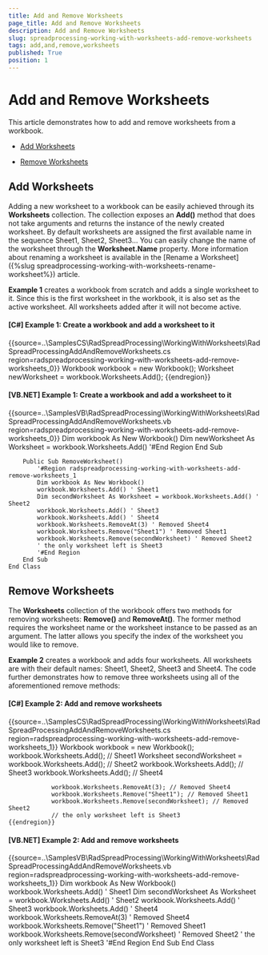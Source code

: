 ```yaml
---
title: Add and Remove Worksheets
page_title: Add and Remove Worksheets
description: Add and Remove Worksheets
slug: spreadprocessing-working-with-worksheets-add-remove-worksheets
tags: add,and,remove,worksheets
published: True
position: 1
---
```


# Add and Remove Worksheets



This article demonstrates how to add and remove worksheets from a workbook.
      

* [Add Worksheets](#add-worksheets)

* [Remove Worksheets](#remove-worksheets)

## Add Worksheets

Adding a new worksheet to a workbook can be easily achieved through its __Worksheets__ collection. The collection exposes an __Add()__ method
          that does not take arguments and returns the instance of the newly created worksheet. By default worksheets are assigned the first available name in the sequence Sheet1, Sheet2, Sheet3… You
          can easily change the name of the worksheet through the __Worksheet.Name__ property. More information about renaming a worksheet is available in the 
          [Rename a Worksheet]({%slug spreadprocessing-working-with-worksheets-rename-worksheet%}) article.
        

__Example 1__ creates a workbook from scratch and adds a single worksheet to it. Since this is the first worksheet in the workbook, it is also set as the active worksheet. All worksheets added after it will not become active.
        

#### __[C#] Example 1: Create a workbook and add a worksheet to it__

{{source=..\SamplesCS\RadSpreadProcessing\WorkingWithWorksheets\RadSpreadProcessingAddAndRemoveWorksheets.cs region=radspreadprocessing-working-with-worksheets-add-remove-worksheets_0}}
	            Workbook workbook = new Workbook();
	            Worksheet newWorksheet = workbook.Worksheets.Add();
	{{endregion}}



#### __[VB.NET] Example 1: Create a workbook and add a worksheet to it__

{{source=..\SamplesVB\RadSpreadProcessing\WorkingWithWorksheets\RadSpreadProcessingAddAndRemoveWorksheets.vb region=radspreadprocessing-working-with-worksheets-add-remove-worksheets_0}}
	        Dim workbook As New Workbook()
	        Dim newWorksheet As Worksheet = workbook.Worksheets.Add()
	        '#End Region
	    End Sub
	
	    Public Sub RemoveWorksheet()
	        '#Region radspreadprocessing-working-with-worksheets-add-remove-worksheets_1
	        Dim workbook As New Workbook()
	        workbook.Worksheets.Add() ' Sheet1
	        Dim secondWorksheet As Worksheet = workbook.Worksheets.Add() ' Sheet2
	        workbook.Worksheets.Add() ' Sheet3
	        workbook.Worksheets.Add() ' Sheet4
	        workbook.Worksheets.RemoveAt(3) ' Removed Sheet4
	        workbook.Worksheets.Remove("Sheet1") ' Removed Sheet1
	        workbook.Worksheets.Remove(secondWorksheet) ' Removed Sheet2
	        ' the only worksheet left is Sheet3
	        '#End Region
	    End Sub
	End Class



## Remove Worksheets

The __Worksheets__ collection of the workbook offers two methods for removing worksheets: __Remove()__ and __RemoveAt()__. The former 
          method requires the worksheet name or the worksheet instance to be passed as an argument. The latter allows you specify the index of the worksheet you would like to remove.
        

__Example 2__ creates a workbook and adds four worksheets. All worksheets are with their default names: Sheet1, Sheet2, Sheet3 and Sheet4. The code further demonstrates how
          to remove three worksheets using all of the aforementioned remove methods:
        

#### __[C#] Example 2: Add and remove worksheets__

{{source=..\SamplesCS\RadSpreadProcessing\WorkingWithWorksheets\RadSpreadProcessingAddAndRemoveWorksheets.cs region=radspreadprocessing-working-with-worksheets-add-remove-worksheets_1}}
	            Workbook workbook = new Workbook();
	            workbook.Worksheets.Add(); // Sheet1
	            Worksheet secondWorksheet = workbook.Worksheets.Add(); // Sheet2
	            workbook.Worksheets.Add(); // Sheet3
	            workbook.Worksheets.Add(); // Sheet4
	
	            workbook.Worksheets.RemoveAt(3); // Removed Sheet4
	            workbook.Worksheets.Remove("Sheet1"); // Removed Sheet1
	            workbook.Worksheets.Remove(secondWorksheet); // Removed Sheet2
	            // the only worksheet left is Sheet3
	{{endregion}}



#### __[VB.NET] Example 2: Add and remove worksheets__

{{source=..\SamplesVB\RadSpreadProcessing\WorkingWithWorksheets\RadSpreadProcessingAddAndRemoveWorksheets.vb region=radspreadprocessing-working-with-worksheets-add-remove-worksheets_1}}
	        Dim workbook As New Workbook()
	        workbook.Worksheets.Add() ' Sheet1
	        Dim secondWorksheet As Worksheet = workbook.Worksheets.Add() ' Sheet2
	        workbook.Worksheets.Add() ' Sheet3
	        workbook.Worksheets.Add() ' Sheet4
	        workbook.Worksheets.RemoveAt(3) ' Removed Sheet4
	        workbook.Worksheets.Remove("Sheet1") ' Removed Sheet1
	        workbook.Worksheets.Remove(secondWorksheet) ' Removed Sheet2
	        ' the only worksheet left is Sheet3
	        '#End Region
	    End Sub
	End Class


